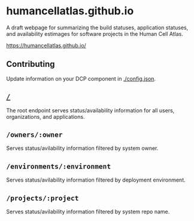 # humancellatlas.github.io

A draft webpage for summarizing the build statuses, application statuses, and availability estimages for software projects in the Human Cell Atlas.

https://humancellatlas.github.io/

## Contributing

Update information on your DCP component in [./config.json](./config.json).

## [`/`](https://humancellatlas.github.io/)

The root endpoint serves status/availability information for all users, organizations, and applications.

## `/owners/:owner`

Serves status/avilability information filtered by system owner.

## `/environments/:environment`

Serves status/avilability information filtered by deployment environment.

## `/projects/:project`

Serves status/avilability information filtered by system repo name.
